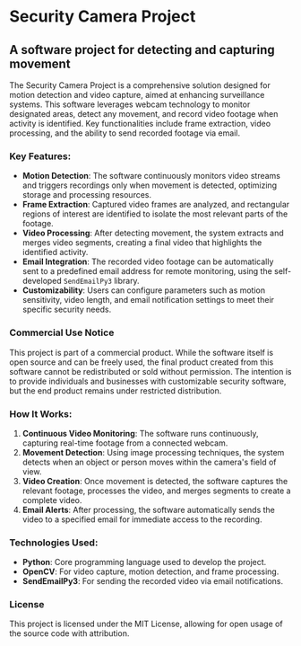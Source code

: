 # Security Camera Project
## A software project for detecting and capturing movement ##

The Security Camera Project is a comprehensive solution designed for motion detection and video capture, aimed at enhancing surveillance systems. This software leverages webcam technology to monitor designated areas, detect any movement, and record video footage when activity is identified. Key functionalities include frame extraction, video processing, and the ability to send recorded footage via email.

### Key Features:
- **Motion Detection**: The software continuously monitors video streams and triggers recordings only when movement is detected, optimizing storage and processing resources.
- **Frame Extraction**: Captured video frames are analyzed, and rectangular regions of interest are identified to isolate the most relevant parts of the footage.
- **Video Processing**: After detecting movement, the system extracts and merges video segments, creating a final video that highlights the identified activity.
- **Email Integration**: The recorded video footage can be automatically sent to a predefined email address for remote monitoring, using the self-developed `SendEmailPy3` library.
- **Customizability**: Users can configure parameters such as motion sensitivity, video length, and email notification settings to meet their specific security needs.

### Commercial Use Notice

This project is part of a commercial product. While the software itself is open source and can be freely used, the final product created from this software cannot be redistributed or sold without permission. The intention is to provide individuals and businesses with customizable security software, but the end product remains under restricted distribution.

### How It Works:
1. **Continuous Video Monitoring**: The software runs continuously, capturing real-time footage from a connected webcam.
2. **Movement Detection**: Using image processing techniques, the system detects when an object or person moves within the camera's field of view.
3. **Video Creation**: Once movement is detected, the software captures the relevant footage, processes the video, and merges segments to create a complete video.
4. **Email Alerts**: After processing, the software automatically sends the video to a specified email for immediate access to the recording.

### Technologies Used:
- **Python**: Core programming language used to develop the project.
- **OpenCV**: For video capture, motion detection, and frame processing.
- **SendEmailPy3**: For sending the recorded video via email notifications.

### License

This project is licensed under the MIT License, allowing for open usage of the source code with attribution.

